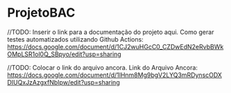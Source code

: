 # ProjetoBAC


//TODO: Inserir o link para a documentação do projeto aqui.
Como gerar testes automatizados utilizando Github Actions: https://docs.google.com/document/d/1CJ2wuHGcC0_CZDwEdN2eRvbBWkOMpLSR1ol0Q_SBpyo/edit?usp=sharing

//TODO: Colocar o link do arquivo ancora. 
Link do Arquivo Ancora: https://docs.google.com/document/d/1lHnm8Mg9bgV2LYQ3mRDynscODXDIUQxJzAzgxfNbIpw/edit?usp=sharing
